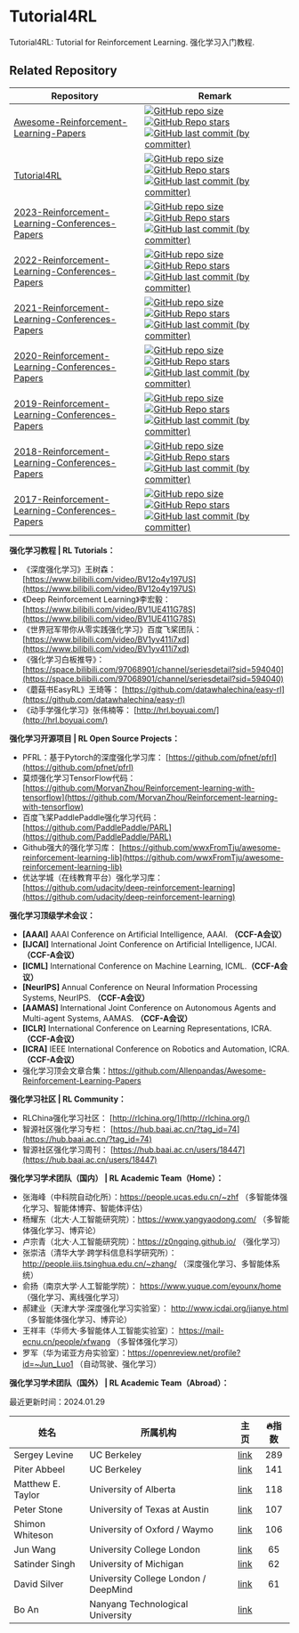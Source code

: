 # Tutorial4RL
Tutorial4RL: Tutorial for Reinforcement Learning. 强化学习入门教程.

## Related Repository

| Repository                                                   | Remark                                                       |
| ------------------------------------------------------------ | ------------------------------------------------------------ |
| [Awesome-Reinforcement-Learning-Papers](https://github.com/Allenpandas/Awesome-Reinforcement-Learning-Papers) | <a href="https://github.com/Allenpandas/Awesome-Reinforcement-Learning-Papers"><img alt="GitHub repo size" src="https://img.shields.io/github/repo-size/Allenpandas/Awesome-Reinforcement-Learning-Papers"></a> <a href="https://github.com/Allenpandas/Awesome-Reinforcement-Learning-Papers"><img alt="GitHub Repo stars" src="https://img.shields.io/github/stars/Allenpandas/Awesome-Reinforcement-Learning-Papers"></a> <a href="https://github.com/Allenpandas/Awesome-Reinforcement-Learning-Papers"><img alt="GitHub last commit (by committer)" src="https://img.shields.io/github/last-commit/Allenpandas/Awesome-Reinforcement-Learning-Papers"></a> |
| [Tutorial4RL](https://github.com/Allenpandas/Tutorial4RL)    | <a href="https://github.com/Allenpandas/Tutorial4RL"><img alt="GitHub repo size" src="https://img.shields.io/github/repo-size/Allenpandas/Tutorial4RL"></a> <a href="https://github.com/Allenpandas/Tutorial4RL"><img alt="GitHub Repo stars" src="https://img.shields.io/github/stars/Allenpandas/Tutorial4RL"></a> <a href="https://github.com/Allenpandas/Tutorial4RL"><img alt="GitHub last commit (by committer)" src="https://img.shields.io/github/last-commit/Allenpandas/Tutorial4RL"></a> |
| [2023-Reinforcement-Learning-Conferences-Papers](https://github.com/Allenpandas/2023-Reinforcement-Learning-Conferences-Papers) | <a href="https://github.com/Allenpandas/2023-Reinforcement-Learning-Conferences-Papers"><img alt="GitHub repo size" src="https://img.shields.io/github/repo-size/Allenpandas/2023-Reinforcement-Learning-Conferences-Papers"></a> <a href="https://github.com/Allenpandas/2023-Reinforcement-Learning-Conferences-Papers"><img alt="GitHub Repo stars" src="https://img.shields.io/github/stars/Allenpandas/2023-Reinforcement-Learning-Conferences-Papers"></a> <a href="https://github.com/Allenpandas/2023-Reinforcement-Learning-Conferences-Papers"><img alt="GitHub last commit (by committer)" src="https://img.shields.io/github/last-commit/Allenpandas/2023-Reinforcement-Learning-Conferences-Papers"></a> |
| [2022-Reinforcement-Learning-Conferences-Papers](https://github.com/Allenpandas/2022-Reinforcement-Learning-Conferences-Papers) | <a href="https://github.com/Allenpandas/2022-Reinforcement-Learning-Conferences-Papers"><img alt="GitHub repo size" src="https://img.shields.io/github/repo-size/Allenpandas/2022-Reinforcement-Learning-Conferences-Papers"></a> <a href="https://github.com/Allenpandas/2022-Reinforcement-Learning-Conferences-Papers"><img alt="GitHub Repo stars" src="https://img.shields.io/github/stars/Allenpandas/2022-Reinforcement-Learning-Conferences-Papers"></a> <a href="https://github.com/Allenpandas/2022-Reinforcement-Learning-Conferences-Papers"><img alt="GitHub last commit (by committer)" src="https://img.shields.io/github/last-commit/Allenpandas/2022-Reinforcement-Learning-Conferences-Papers"></a> |
| [2021-Reinforcement-Learning-Conferences-Papers](https://github.com/Allenpandas/2021-Reinforcement-Learning-Conferences-Papers) | <a href="https://github.com/Allenpandas/2021-Reinforcement-Learning-Conferences-Papers"><img alt="GitHub repo size" src="https://img.shields.io/github/repo-size/Allenpandas/2021-Reinforcement-Learning-Conferences-Papers"></a> <a href="https://github.com/Allenpandas/2021-Reinforcement-Learning-Conferences-Papers"><img alt="GitHub Repo stars" src="https://img.shields.io/github/stars/Allenpandas/2021-Reinforcement-Learning-Conferences-Papers"></a> <a href="https://github.com/Allenpandas/2021-Reinforcement-Learning-Conferences-Papers"><img alt="GitHub last commit (by committer)" src="https://img.shields.io/github/last-commit/Allenpandas/2021-Reinforcement-Learning-Conferences-Papers"></a> |
| [2020-Reinforcement-Learning-Conferences-Papers](https://github.com/Allenpandas/2020-Reinforcement-Learning-Conferences-Papers) | <a href="https://github.com/Allenpandas/2020-Reinforcement-Learning-Conferences-Papers"><img alt="GitHub repo size" src="https://img.shields.io/github/repo-size/Allenpandas/2020-Reinforcement-Learning-Conferences-Papers"></a> <a href="https://github.com/Allenpandas/2020-Reinforcement-Learning-Conferences-Papers"><img alt="GitHub Repo stars" src="https://img.shields.io/github/stars/Allenpandas/2020-Reinforcement-Learning-Conferences-Papers"></a> <a href="https://github.com/Allenpandas/2020-Reinforcement-Learning-Conferences-Papers"><img alt="GitHub last commit (by committer)" src="https://img.shields.io/github/last-commit/Allenpandas/2020-Reinforcement-Learning-Conferences-Papers"></a> |
| [2019-Reinforcement-Learning-Conferences-Papers](https://github.com/Allenpandas/2019-Reinforcement-Learning-Conferences-Papers) | <a href="https://github.com/Allenpandas/2019-Reinforcement-Learning-Conferences-Papers"><img alt="GitHub repo size" src="https://img.shields.io/github/repo-size/Allenpandas/2019-Reinforcement-Learning-Conferences-Papers"></a> <a href="https://github.com/Allenpandas/2019-Reinforcement-Learning-Conferences-Papers"><img alt="GitHub Repo stars" src="https://img.shields.io/github/stars/Allenpandas/2019-Reinforcement-Learning-Conferences-Papers"></a> <a href="https://github.com/Allenpandas/2019-Reinforcement-Learning-Conferences-Papers"><img alt="GitHub last commit (by committer)" src="https://img.shields.io/github/last-commit/Allenpandas/2019-Reinforcement-Learning-Conferences-Papers"></a> |
| [2018-Reinforcement-Learning-Conferences-Papers](https://github.com/Allenpandas/2018-Reinforcement-Learning-Conferences-Papers) | <a href="https://github.com/Allenpandas/2018-Reinforcement-Learning-Conferences-Papers"><img alt="GitHub repo size" src="https://img.shields.io/github/repo-size/Allenpandas/2018-Reinforcement-Learning-Conferences-Papers"></a> <a href="https://github.com/Allenpandas/2018-Reinforcement-Learning-Conferences-Papers"><img alt="GitHub Repo stars" src="https://img.shields.io/github/stars/Allenpandas/2018-Reinforcement-Learning-Conferences-Papers"></a> <a href="https://github.com/Allenpandas/2018-Reinforcement-Learning-Conferences-Papers"><img alt="GitHub last commit (by committer)" src="https://img.shields.io/github/last-commit/Allenpandas/2018-Reinforcement-Learning-Conferences-Papers"></a> |
| [2017-Reinforcement-Learning-Conferences-Papers](https://github.com/Allenpandas/2017-Reinforcement-Learning-Conferences-Papers) | <a href="https://github.com/Allenpandas/2017-Reinforcement-Learning-Conferences-Papers"><img alt="GitHub repo size" src="https://img.shields.io/github/repo-size/Allenpandas/2017-Reinforcement-Learning-Conferences-Papers"></a> <a href="https://github.com/Allenpandas/2017-Reinforcement-Learning-Conferences-Papers"><img alt="GitHub Repo stars" src="https://img.shields.io/github/stars/Allenpandas/2017-Reinforcement-Learning-Conferences-Papers"></a> <a href="https://github.com/Allenpandas/2017-Reinforcement-Learning-Conferences-Papers"><img alt="GitHub last commit (by committer)" src="https://img.shields.io/github/last-commit/Allenpandas/2017-Reinforcement-Learning-Conferences-Papers"></a> |



**强化学习教程 | RL Tutorials：**

- 《深度强化学习》王树森： [https://www.bilibili.com/video/BV12o4y197US](https://www.bilibili.com/video/BV12o4y197US)
- 《Deep Reinforcement Learning》李宏毅： [https://www.bilibili.com/video/BV1UE411G78S](https://www.bilibili.com/video/BV1UE411G78S)
- 《世界冠军带你从零实践强化学习》百度飞桨团队： [https://www.bilibili.com/video/BV1yv411i7xd](https://www.bilibili.com/video/BV1yv411i7xd)
- 《强化学习白板推导》：[https://space.bilibili.com/97068901/channel/seriesdetail?sid=594040](https://space.bilibili.com/97068901/channel/seriesdetail?sid=594040)
- 《蘑菇书EasyRL》王琦等： [https://github.com/datawhalechina/easy-rl](https://github.com/datawhalechina/easy-rl)
- 《动手学强化学习》张伟楠等： [http://hrl.boyuai.com/](http://hrl.boyuai.com/)



**强化学习开源项目 | RL Open Source Projects：**

- PFRL：基于Pytorch的深度强化学习库： [https://github.com/pfnet/pfrl](https://github.com/pfnet/pfrl)
- 莫烦强化学习TensorFlow代码： [https://github.com/MorvanZhou/Reinforcement-learning-with-tensorflow](https://github.com/MorvanZhou/Reinforcement-learning-with-tensorflow)
- 百度飞桨PaddlePaddle强化学习代码： [https://github.com/PaddlePaddle/PARL](https://github.com/PaddlePaddle/PARL)
- Github强大的强化学习库： [https://github.com/wwxFromTju/awesome-reinforcement-learning-lib](https://github.com/wwxFromTju/awesome-reinforcement-learning-lib)
- 优达学城（在线教育平台）强化学习库： [https://github.com/udacity/deep-reinforcement-learning](https://github.com/udacity/deep-reinforcement-learning)



**强化学习顶级学术会议：**

- **[AAAI]** AAAI Conference on Artificial Intelligence, AAAI. **（CCF-A会议）**
- **[IJCAI]** International Joint Conference on Artificial Intelligence, IJCAI. **（CCF-A会议）**
- **[ICML]** International Conference on Machine Learning, ICML.**（CCF-A会议）**
- **[NeurIPS]** Annual Conference on Neural Information Processing Systems, NeurIPS. **（CCF-A会议）**
- **[AAMAS]** International Joint Conference on Autonomous Agents and Multi-agent Systems, AAMAS. **（CCF-A会议）**
- **[ICLR]** International Conference on Learning Representations, ICRA. **（CCF-A会议）**
- **[ICRA]** IEEE International Conference on Robotics and Automation, ICRA. **（CCF-A会议）**
- 强化学习顶会文章合集：https://github.com/Allenpandas/Awesome-Reinforcement-Learning-Papers


**强化学习社区 | RL Community：**

- RLChina强化学习社区： [http://rlchina.org/](http://rlchina.org/)
- 智源社区强化学习专栏： [https://hub.baai.ac.cn/?tag_id=74](https://hub.baai.ac.cn/?tag_id=74)
- 智源社区强化学习周刊： [https://hub.baai.ac.cn/users/18447](https://hub.baai.ac.cn/users/18447)





**强化学习学术团队（国内） | RL Academic Team（Home）：**

- 张海峰（中科院自动化所）：https://people.ucas.edu.cn/~zhf （多智能体强化学习、智能体博弈、智能体评估）
- 杨耀东（北大·人工智能研究院）：https://www.yangyaodong.com/ （多智能体强化学习、博弈论）
- 卢宗青（北大·人工智能研究院）：https://z0ngqing.github.io/ （强化学习）
- 张崇洁（清华大学·跨学科信息科学研究所）：http://people.iiis.tsinghua.edu.cn/~zhang/ （深度强化学习、多智能体系统）
- 俞扬（南京大学·人工智能学院）： https://www.yuque.com/eyounx/home （强化学习、离线强化学习）
- 郝建业（天津大学·深度强化学习实验室）： http://www.icdai.org/jianye.html （多智能体强化学习、博弈论）
- 王祥丰（华师大·多智能体人工智能实验室）： https://mail-ecnu.cn/people/xfwang （多智体强化学习）
- 罗军（华为诺亚方舟实验室）：https://openreview.net/profile?id=~Jun_Luo1 （自动驾驶、强化学习）



**强化学习学术团队（国外） | RL Academic Team（Abroad）：**

最近更新时间：2024.01.29

| 姓名              | 所属机构                             |                          主页                           | 🔥指数 |
| ----------------- | ------------------------------------ | :-----------------------------------------------------: | :---: |
| Sergey Levine     | UC Berkeley                          |   [link](https://people.eecs.berkeley.edu/~svlevine/)   |  289  |
| Piter Abbeel      | UC Berkeley                          |   [link](https://people.eecs.berkeley.edu/~pabbeel/)    |  141  |
| Matthew E. Taylor | University of Alberta                |            [link](https://drmatttaylor.net/)            |  118  |
| Peter Stone       | University of Texas at Austin        |       [link](https://www.cs.utexas.edu/~pstone/)        |  107  |
| Shimon Whiteson   | University of Oxford / Waymo         | [link](https://www.cs.ox.ac.uk/people/shimon.whiteson/) |  106  |
| Jun Wang          | University College London            |    [link](http://www0.cs.ucl.ac.uk/staff/jun.wang/ )    |  65   |
| Satinder Singh    | University of Michigan               |       [link](https://web.eecs.umich.edu/~baveja/)       |  62   |
| David Silver      | University College London / DeepMind |           [link](https://www.davidsilver.uk/)           |  61   |
| Bo An             | Nanyang Technological University     |   [link](https://personal.ntu.edu.sg/boan/index.html)   |       |

